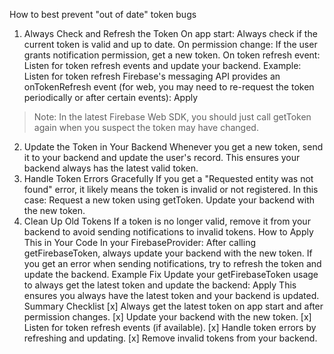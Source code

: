 How to best prevent "out of date" token bugs
1. Always Check and Refresh the Token
On app start: Always check if the current token is valid and up to date.
On permission change: If the user grants notification permission, get a new token.
On token refresh event: Listen for token refresh events and update your backend.
Example: Listen for token refresh
Firebase's messaging API provides an onTokenRefresh event (for web, you may need to re-request the token periodically or after certain events):
Apply
> Note: In the latest Firebase Web SDK, you should just call getToken again when you suspect the token may have changed.
2. Update the Token in Your Backend
Whenever you get a new token, send it to your backend and update the user's record. This ensures your backend always has the latest valid token.
3. Handle Token Errors Gracefully
If you get a "Requested entity was not found" error, it likely means the token is invalid or not registered. In this case:
Request a new token using getToken.
Update your backend with the new token.
4. Clean Up Old Tokens
If a token is no longer valid, remove it from your backend to avoid sending notifications to invalid tokens.
How to Apply This in Your Code
In your FirebaseProvider:
After calling getFirebaseToken, always update your backend with the new token.
If you get an error when sending notifications, try to refresh the token and update the backend.
Example Fix
Update your getFirebaseToken usage to always get the latest token and update the backend:
Apply
This ensures you always have the latest token and your backend is updated.
Summary Checklist
[x] Always get the latest token on app start and after permission changes.
[x] Update your backend with the new token.
[x] Listen for token refresh events (if available).
[x] Handle token errors by refreshing and updating.
[x] Remove invalid tokens from your backend.